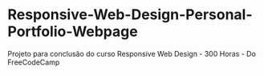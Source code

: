 # Responsive-Web-Design-Personal-Portfolio-Webpage
Projeto para conclusão do curso Responsive Web Design - 300 Horas - Do FreeCodeCamp
